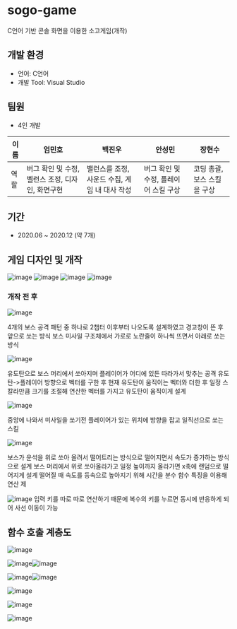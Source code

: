 # sogo-game
C언어 기반 콘솔 화면을 이용한 소고게임(개작)
## 개발 환경
- 언어: C언어
- 개발 Tool: Visual Studio
## 팀원
- 4인 개발

이름|엄민호|백진우|안성민|장현수|
---|---|---|---|---|
역할|버그 확인 및 수정, 벨런스 조정, 디자인, 화면구현|밸런스를 조정, 사운드 수집, 게임 내 대사 작성|버그 확인 및 수정, 플레이어 스킬 구상|코딩 총괄, 보스 스킬을 구상|
## 기간
- 2020.06 ~ 2020.12 (약 7개)
## 게임 디자인 및 개작
![image](https://github.com/nnyno/sogo-game/assets/104333303/ea2e1e0d-60fb-40e4-bf29-74e84f8c3241)
![image](https://github.com/nnyno/sogo-game/assets/104333303/b75a53bc-1ad7-44c6-aeb4-db96ff1b3a07)
![image](https://github.com/nnyno/sogo-game/assets/104333303/02b1a413-a80b-4f25-8035-683453ea70fd)
![image](https://github.com/nnyno/sogo-game/assets/104333303/6e028568-a790-453c-af95-4d9de9a0e41a)
### 개작 전 후
![image](https://github.com/nnyno/sogo-game/assets/104333303/f9bc3de6-76c9-4f4b-a3f4-34c9be529e6d)

4개의 보스 공격 패턴 중 하나로 2챕터 이후부터 나오도록 설계하였고 경고창이 뜬 후 앞으로 쏘는 방식
보스 미사일 구조체에서 가로로 노란줄이 하나씩 뜨면서 아래로 쏘는 방식

![image](https://github.com/nnyno/sogo-game/assets/104333303/c1483f09-c52b-47e9-809f-681fa726caa2)

유도탄으로 보스 머리에서 쏘아지며 플레이어가 어디에 있든 따라가서 맞추는 공격
유도탄->플레이어 방향으로 벡터를 구한 후 현재 유도탄이 움직이는 벡터와 더한 후 일정 스칼라만큼 크기를 조절해 연산한 벡터를 가지고 유도탄이 움직이게 설계

![image](https://github.com/nnyno/sogo-game/assets/104333303/41000df8-bb93-43a6-a67f-9e644a9c08be)

중앙에 나와서 미사일을 쏘기전 플레이어가 있는 위치에 방향을 잡고 일직선으로 쏘는 스킬

![image](https://github.com/nnyno/sogo-game/assets/104333303/3947714d-0909-4dbd-b66e-1adf2ee1b3d7)

보스가 운석을 위로 쏘아 올려서 떨어트리는 방식으로 떨어지면서 속도가 증가하는 방식으로 설계
보스 머리에서 위로 쏘아올라가고 일정 높이까지 올라가면 x축에 랜덤으로 떨어지게 설계
떨어질 때 속도를 등속으로 높아지기 위해 시간을 분수 함수 특징을 이용해 연산 제

![image](https://github.com/nnyno/sogo-game/assets/104333303/ff8ba3c5-a66d-4143-8eb6-1a132c7f7f0a)
입력 키를 따로 따로 연산하기 때문에 복수의 키를 누르면 동시에 반응하게 되어 사선 이동이 가능
## 함수 호출 계층도
![image](https://github.com/nnyno/sogo-game/assets/104333303/3c184713-1772-454e-894e-27f61dd15b1a)

![image](https://github.com/nnyno/sogo-game/assets/104333303/a705eadd-1b1f-4251-8f17-3a8e47a12741)![image](https://github.com/nnyno/sogo-game/assets/104333303/0758fdbc-0b69-46cc-bdfd-569d8a15f32f)

![image](https://github.com/nnyno/sogo-game/assets/104333303/b1768c1e-c33b-4a3b-b55f-688971a1d72c)![image](https://github.com/nnyno/sogo-game/assets/104333303/8f615e16-10dd-4716-aa10-3e0463f9e2ae)

![image](https://github.com/nnyno/sogo-game/assets/104333303/80cca4ea-fc3a-489a-8088-95265a6e9217)

![image](https://github.com/nnyno/sogo-game/assets/104333303/0fdc7106-8736-48f1-882c-be26b84504d4)

![image](https://github.com/nnyno/sogo-game/assets/104333303/c08fca87-141d-4e4c-910e-43bc43935711)

